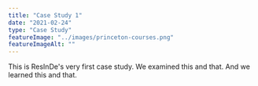 ```yaml
---
title: "Case Study 1"
date: "2021-02-24"
type: "Case Study"
featureImage: "../images/princeton-courses.png"
featureImageAlt: ""
---
```


This is ResInDe's very first case study. We examined this and that. And we learned this and that.